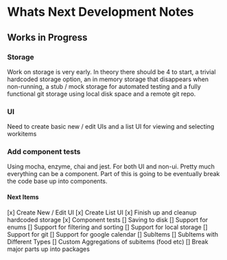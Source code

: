 # Whats Next Development Notes

## Works in Progress

### Storage
Work on storage is very early. In theory there should be 4 to start, a trivial hardcoded storage option, an in memory storage that disappears when non-running, a stub / mock storage for automated testing and a fully functional git storage using local disk space and a remote git repo.

### UI
Need to create basic new / edit UIs and a list UI for viewing and selecting workitems

### Add component tests
Using mocha, enzyme, chai and jest. For both UI and non-ui. Pretty much everything can be a component. Part of this
is going to be eventually break the code base up into components.

#### Next Items
[x] Create New / Edit UI
[x] Create List UI
[x] Finish up and cleanup hardcoded storage
[x] Component tests
[] Saving to disk
[] Support for enums
[] Support for filtering and sorting
[] Support for local storage
[] Support for git
[] Support for google calendar
[] SubItems
[] SubItems with Different Types
[] Custom Aggregations of subitems (food etc)
[] Break major parts up into packages

